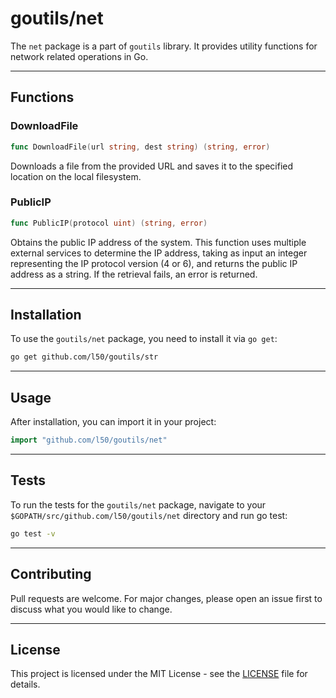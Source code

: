 # goutils/net

The `net` package is a part of `goutils` library. It provides
utility functions for network related operations in Go.

---

## Functions

### DownloadFile

```go
func DownloadFile(url string, dest string) (string, error)
```

Downloads a file from the provided URL and saves it to the 
specified location on the local filesystem.

### PublicIP

```go
func PublicIP(protocol uint) (string, error)
```

Obtains the public IP address of the system. This function uses
multiple external services to determine the IP address, taking as
input an integer representing the IP protocol version (4 or 6),
and returns the public IP address as a string. If the retrieval
fails, an error is returned.

---

## Installation

To use the `goutils/net` package, you need to install it via `go get`:

```bash
go get github.com/l50/goutils/str
```

---

## Usage

After installation, you can import it in your project:

```go
import "github.com/l50/goutils/net"
```

---

## Tests

To run the tests for the `goutils/net` package, navigate to
your `$GOPATH/src/github.com/l50/goutils/net` directory
and run go test:

```bash
go test -v
```

---

## Contributing

Pull requests are welcome. For major changes, please
open an issue first to discuss what you would like to change.

---

## License

This project is licensed under the MIT License - see
the [LICENSE](../../LICENSE) file for details.
